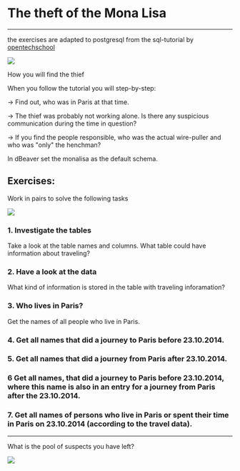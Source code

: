 # The theft of the Mona Lisa
---

the exercises are adapted to postgresql from the sql-tutorial by [opentechschool](http://opentechschool.github.io/sql-tutorial/)

![](https://upload.wikimedia.org/wikipedia/commons/thumb/c/c0/Beroud-Louis-Joconde.jpg/170px-Beroud-Louis-Joconde.jpg)

How you will find the thief

When you follow the tutorial you will step-by-step:

-> Find out, who was in Paris at that time.

-> The thief was probably not working alone. Is there any suspicious communication during the time in question?

-> If you find the people responsible, who was the actual wire-puller and who was "only" the henchman?


In dBeaver set the monalisa as the default schema.

## Exercises:

Work in pairs to solve the following tasks

![](https://static.wikia.nocookie.net/s__/images/7/79/Jessica_fletcher.jpeg/revision/latest?cb=20130409163539&path-prefix=sherlockpedia%2Fde)

### 1. Investigate the tables

Take a look at the table names and columns. What table could have information about traveling?

### 2. Have a look at the data

What kind of information is stored in the table with traveling inforamation?

### 3. Who lives in Paris?

Get the names of all people who live in Paris.

### 4. Get all names that did a journey to Paris before 23.10.2014.

### 5.  Get all names that did a journey from Paris after 23.10.2014.

### 6 Get all names, that did a journey to Paris before 23.10.2014, where this name is also in an entry for a journey from Paris after the 23.10.2014.

### 7. Get all names of persons who live in Paris or spent their time in Paris on 23.10.2014 (according to the travel data).

---

What is the pool of suspects you have left?

![](https://paris1899.de/wp-content/uploads/2019/08/Untitled-design-124.jpg)



